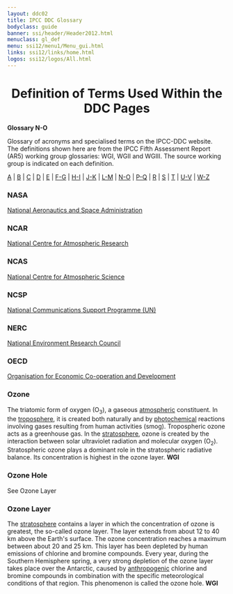 ```yaml
---
layout: ddc02
title: IPCC DDC Glossary
bodyclass: guide
banner: ssi/header/Header2012.html
menuclass: gl_def
menu: ssi12/menu1/Menu_gui.html
links: ssi12/links/home.html
logos: ssi12/logos/All.html
---
```


<div id="content">

 <div id="pagetit">
   <h1 align="center">Definition of Terms Used Within the DDC Pages</h1>
 </div>
   <!-- End of Page Title Block -->
<p> <b>Glossary N-O</b></p>
<p> Glossary of acronyms and specialised terms on the IPCC-DDC website. <br> The definitions shown here are from the IPCC Fifth Assessment Report (AR5) working group glossaries: WGI, WGII and WGIII.  The source working group is indicated on each definition.
</p>
<p>
<a href="glossary_a.html">A</a>
| <a href="glossary_b.html">B</a>
| <a href="glossary_c.html">C</a>
| <a href="glossary_d.html">D</a>
| <a href="glossary_e.html">E</a>
| <a href="glossary_fg.html">F-G</a>
| <a href="glossary_hi.html">H-I</a>
| <a href="glossary_jk.html">J-K</a>
| <a href="glossary_lm.html">L-M</a>
| <a href="glossary_no.html">N-O</a>
| <a href="glossary_pq.html">P-Q</a>
| <a href="glossary_r.html">R</a>
| <a href="glossary_s.html">S</a>
| <a href="glossary_t.html">T</a>
| <a href="glossary_uv.html">U-V</a>
| <a href="glossary_wz.html">W-Z</a>

</p>
<p> 
<a name="nasa"></a>
<h3>NASA</h3><p><a href="http://www.nasa.gov" target="_blank">National Aeronautics and Space Administration</a></p>
<a name="ncar"></a>
<h3>NCAR</h3><p><a href="http://ncar.ucar.edu" target="_blank">National Centre for Atmospheric Research</a></p>
<a name="ncas"></a>
<h3>NCAS</h3><p><a href="http://www.ncas.ac.uk" target="_blank">National Centre for Atmospheric Science</a></p>
<a name="ncsp"></a>
<h3>NCSP</h3><p><a href="http://ncsp.undp.org/" target="_blank">National Communications Support Programme (UN)</a></p>
<a name="nerc"></a>
<h3>NERC</h3><p><a href="http://www.nerc.ac.uk/" target="_blank">National Environment Research Council</a></p>
<a name="oecd"></a>
<h3>OECD</h3><p><a href="http://www.oecd.org" target="_blank">Organisation for Economic Co-operation and Development</a></p>
<a name="ozone"></a>
<h3>Ozone</h3><p>The triatomic form of oxygen (O<sub>3</sub>), a gaseous <a href="glossary_a.html#atmosphere">atmospheric</a> constituent. In the <a href="glossary_a.html#atmosphere">troposphere</a>, it is created both naturally and by <a href="glossary_pq.html#photochemSmog">photochemical</a> reactions involving gases resulting from human activities (smog).  Tropospheric ozone acts as a greenhouse gas. In the <a href="glossary_s.html#stratosphere">stratosphere</a>, ozone is created by the interaction between solar ultraviolet radiation and molecular oxygen (O<sub>2</sub>). Stratospheric ozone plays a dominant role in the stratospheric radiative balance. Its concentration is highest in the ozone layer.   <b>WGI</b></p>
<a name="ozoneHole"></a>
<h3>Ozone Hole</h3><p>See Ozone Layer</p>
<a name="ozoneLayer"></a>
<h3>Ozone Layer</h3><p>The <a href="glossary_a.html#atmosphere">stratosphere</a> contains a layer in which the concentration of ozone is greatest, the so-called ozone layer. The layer extends from about 12 to 40 km above the Earth's surface. The ozone concentration reaches a maximum between about 20 and 25 km. This layer has been depleted by human emissions of chlorine and bromine compounds. Every year, during the Southern Hemisphere spring, a very strong depletion of the ozone layer takes place over the Antarctic, caused by <a href="glossary_a.html#anthropogenic">anthropogenic</a> chlorine and bromine compounds in combination with the specific meteorological conditions of that region. This phenomenon is called the ozone hole. <b>WGI</b></p>
</p>
 </div><!-- End demo -->

   
